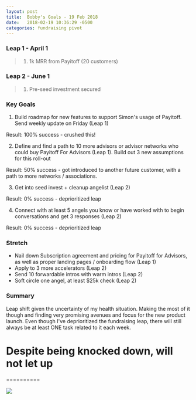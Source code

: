```yaml
---
layout: post
title:  Bobby's Goals - 19 Feb 2018
date:   2018-02-19 10:36:29 -0500
categories: fundraising pivot
---
```


### Leap 1 - April 1

> 1. 1k MRR from Payitoff (20 customers)

### Leap 2 - June 1

> 1. Pre-seed investment secured

### Key Goals

1. Build roadmap for new features to support Simon's usage of Payitoff. Send weekly update on Friday (Leap 1)

Result: 100% success - crushed this!

2. Define and find a path to 10 more advisors or advisor networks who could buy Payitoff For Advisors (Leap 1). Build out 3 new assumptions for this roll-out

Result: 50% success - got introduced to another future customer, with a path to more networks / associations.

3. Get into seed invest + cleanup angelist (Leap 2)

Result: 0% success - deprioritized leap

4. Connect with at least 5 angels you know or have worked with to begin conversations and get 3 responses (Leap 2)

Result: 0% success - deprioritized leap

### Stretch
- Nail down Subscription agreement and pricing for Payitoff for Advisors, as well as proper landing pages / onboarding flow (Leap 1)
- Apply to 3 more accelerators (Leap 2)
- Send 10 forwardable intros with warm intros (Leap 2)
- Soft circle one angel, at least $25k check (Leap 2)

### Summary

Leap shift given the uncertainty of my health situation.
Making the most of it though and finding very promising avenues and focus for the new product launch.
Even though I've deprioritized the fundraising leap, there will still always be at least ONE task related to it each week.

# Despite being knocked down, will not let up
==========

![](https://media0.giphy.com/media/K0oqfy8HKxPIk/giphy.gif)


